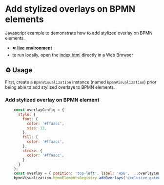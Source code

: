 # Add stylized overlays on BPMN elements

Javascript example to demonstrate how to add stylized overlay on BPMN elements.
- [__⏩ live environment__](https://cdn.statically.io/gh/process-analytics/bpmn-visualization-examples/master/examples/overlays/add-stylized/index.html)
- to run locally, open the [index.html](index.html) directly in a Web Browser

## ♻️ Usage

First, create a `BpmnVisualization` instance (named `bpmnVisualization`)  prior being able to add stylized overlays to BPMN elements.

### Add stylized overlay on BPMN element

```javascript
    const overlayConfig = {
      style: {
        font: {
          color: '#ffaacc',
          size: 12,
        },
        fill: {
          color: '#ffaacc',
        },
        stroke: {
          color: '#ffaacc',
        }
      }
    };
    const overlay = { position: 'top-left', label: '456', ...overlayConfig };
    bpmnVisualization.bpmnElementsRegistry.addOverlays('exclusive_gateway_id', overlay);
```
